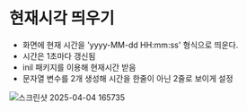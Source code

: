 # 현재시각 띄우기

* 화면에 현재 시간을 'yyyy-MM-dd HH:mm:ss' 형식으로 띄운다.
* 시간은 1초마다 갱신됨
* inil 패키지를 이용해 현재시간 받음
* 문자열 변수를 2개 생성해 시간을 한줄이 아닌 2줄로 보이게 설정

![스크린샷 2025-04-04 165735](https://github.com/user-attachments/assets/f2220c9c-36cd-4da8-94c2-bcd04b9c7f84)
